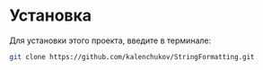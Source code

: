 # Установка
Для установки этого проекта, введите в терминале:

```bash
git clone https://github.com/kalenchukov/StringFormatting.git
```
